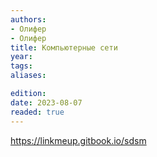 ```yaml
---
authors:
- Олифер
- Олифер
title: Компьютерные сети
year:
tags:
aliases:

edition:
date: 2023-08-07
readed: true
---
```

https://linkmeup.gitbook.io/sdsm